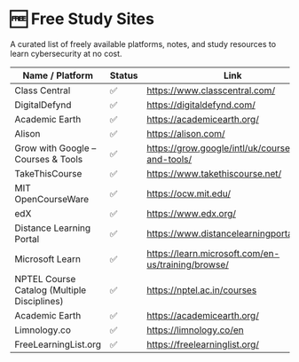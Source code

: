# 🆓 Free Study Sites

A curated list of freely available platforms, notes, and study resources to learn cybersecurity at no cost.

| Name / Platform                      | Status | Link                                                                 |
|-------------------------------------|--------|----------------------------------------------------------------------|
| Class Central                       | ✅     | https://www.classcentral.com/                                       |
| DigitalDefynd                       | ✅     | https://digitaldefynd.com/                                 |
| Academic Earth                      | ✅     | https://academicearth.org/                                          |
| Alison                              | ✅     | https://alison.com/                                                 |
| Grow with Google – Courses & Tools |  ✅  | https://grow.google/intl/uk/courses-and-tools/ |
| TakeThisCourse                      | ✅     | https://www.takethiscourse.net/                                     |
| MIT OpenCourseWare                  | ✅     | https://ocw.mit.edu/                                                |
| edX                                 | ✅     | https://www.edx.org/                                                |
| Distance Learning Portal            | ✅     | https://www.distancelearningportal.com/                             |
| Microsoft Learn                     | ✅     | https://learn.microsoft.com/en-us/training/browse/                  |
| NPTEL Course Catalog (Multiple Disciplines)     | ✅     | https://nptel.ac.in/courses                                          |
| Academic Earth        |  ✅  | https://academicearth.org/      |
| Limnology.co           |  ✅  | https://limnology.co/en |
| FreeLearningList.org   |  ✅  | https://freelearninglist.org/     |
